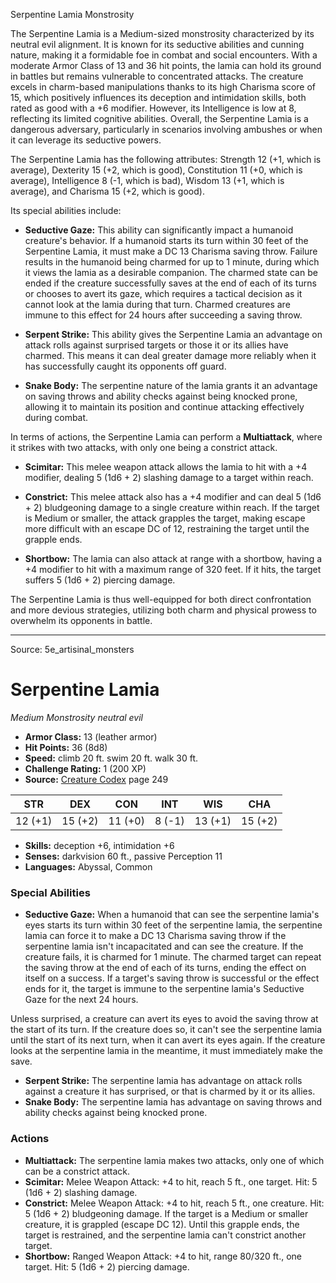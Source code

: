 <MonsterName/>Serpentine Lamia</MonsterName>
<CreatureType/>Monstrosity</CreatureType>

<summary>The Serpentine Lamia is a Medium-sized monstrosity characterized by its neutral evil alignment. It is known for its seductive abilities and cunning nature, making it a formidable foe in combat and social encounters. With a moderate Armor Class of 13 and 36 hit points, the lamia can hold its ground in battles but remains vulnerable to concentrated attacks. The creature excels in charm-based manipulations thanks to its high Charisma score of 15, which positively influences its deception and intimidation skills, both rated as good with a +6 modifier. However, its Intelligence is low at 8, reflecting its limited cognitive abilities. Overall, the Serpentine Lamia is a dangerous adversary, particularly in scenarios involving ambushes or when it can leverage its seductive powers.</summary>

<detail>

The Serpentine Lamia has the following attributes: Strength 12 (+1, which is average), Dexterity 15 (+2, which is good), Constitution 11 (+0, which is average), Intelligence 8 (-1, which is bad), Wisdom 13 (+1, which is average), and Charisma 15 (+2, which is good). 

Its special abilities include:

- **Seductive Gaze:** This ability can significantly impact a humanoid creature's behavior. If a humanoid starts its turn within 30 feet of the Serpentine Lamia, it must make a DC 13 Charisma saving throw. Failure results in the humanoid being charmed for up to 1 minute, during which it views the lamia as a desirable companion. The charmed state can be ended if the creature successfully saves at the end of each of its turns or chooses to avert its gaze, which requires a tactical decision as it cannot look at the lamia during that turn. Charmed creatures are immune to this effect for 24 hours after succeeding a saving throw.

- **Serpent Strike:** This ability gives the Serpentine Lamia an advantage on attack rolls against surprised targets or those it or its allies have charmed. This means it can deal greater damage more reliably when it has successfully caught its opponents off guard.

- **Snake Body:** The serpentine nature of the lamia grants it an advantage on saving throws and ability checks against being knocked prone, allowing it to maintain its position and continue attacking effectively during combat.

In terms of actions, the Serpentine Lamia can perform a **Multiattack**, where it strikes with two attacks, with only one being a constrict attack. 

- **Scimitar:** This melee weapon attack allows the lamia to hit with a +4 modifier, dealing 5 (1d6 + 2) slashing damage to a target within reach.

- **Constrict:** This melee attack also has a +4 modifier and can deal 5 (1d6 + 2) bludgeoning damage to a single creature within reach. If the target is Medium or smaller, the attack grapples the target, making escape more difficult with an escape DC of 12, restraining the target until the grapple ends.

- **Shortbow:** The lamia can also attack at range with a shortbow, having a +4 modifier to hit with a maximum range of 320 feet. If it hits, the target suffers 5 (1d6 + 2) piercing damage.

The Serpentine Lamia is thus well-equipped for both direct confrontation and more devious strategies, utilizing both charm and physical prowess to overwhelm its opponents in battle.</detail>



---

Source: 5e_artisinal_monsters

# Serpentine Lamia

*Medium* *Monstrosity* *neutral evil*

- **Armor Class:** 13 (leather armor)
- **Hit Points:** 36 (8d8)
- **Speed:** climb 20 ft. swim 20 ft. walk 30 ft.
- **Challenge Rating:** 1 (200 XP)
- **Source:** [Creature Codex](https://koboldpress.com/kpstore/product/creature-codex-for-5th-edition-dnd) page 249

| STR | DEX | CON | INT | WIS | CHA |
| --- | --- | --- | --- | --- | --- |
| 12 (+1) | 15 (+2) | 11 (+0) | 8 (-1) | 13 (+1) | 15 (+2) |

- **Skills:** deception +6, intimidation +6
- **Senses:** darkvision 60 ft., passive Perception 11
- **Languages:** Abyssal, Common

### Special Abilities

- **Seductive Gaze:** When a humanoid that can see the serpentine lamia's eyes starts its turn within 30 feet of the serpentine lamia, the serpentine lamia can force it to make a DC 13 Charisma saving throw if the serpentine lamia isn't incapacitated and can see the creature. If the creature fails, it is charmed for 1 minute. The charmed target can repeat the saving throw at the end of each of its turns, ending the effect on itself on a success. If a target's saving throw is successful or the effect ends for it, the target is immune to the serpentine lamia's Seductive Gaze for the next 24 hours. 

Unless surprised, a creature can avert its eyes to avoid the saving throw at the start of its turn. If the creature does so, it can't see the serpentine lamia until the start of its next turn, when it can avert its eyes again. If the creature looks at the serpentine lamia in the meantime, it must immediately make the save.
- **Serpent Strike:** The serpentine lamia has advantage on attack rolls against a creature it has surprised, or that is charmed by it or its allies.
- **Snake Body:** The serpentine lamia has advantage on saving throws and ability checks against being knocked prone.

### Actions

- **Multiattack:** The serpentine lamia makes two attacks, only one of which can be a constrict attack.
- **Scimitar:** Melee Weapon Attack: +4 to hit, reach 5 ft., one target. Hit: 5 (1d6 + 2) slashing damage.
- **Constrict:** Melee Weapon Attack: +4 to hit, reach 5 ft., one creature. Hit: 5 (1d6 + 2) bludgeoning damage. If the target is a Medium or smaller creature, it is grappled (escape DC 12). Until this grapple ends, the target is restrained, and the serpentine lamia can't constrict another target.
- **Shortbow:** Ranged Weapon Attack: +4 to hit, range 80/320 ft., one target. Hit: 5 (1d6 + 2) piercing damage.




